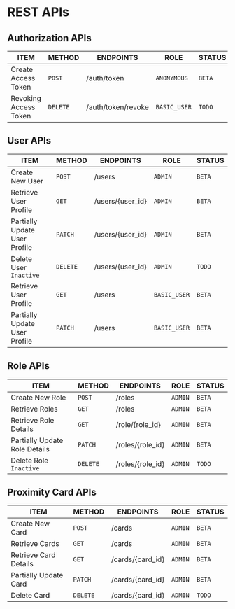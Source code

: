 # REST APIs

## Authorization APIs

| ITEM                  | METHOD   | ENDPOINTS          | ROLE         | STATUS |
| --------------------- | -------- | ------------------ | ------------ | ------ |
| Create Access Token   | `POST`   | /auth/token        | `ANONYMOUS`  | `BETA` |
| Revoking Access Token | `DELETE` | /auth/token/revoke | `BASIC_USER` | `TODO` |


## User APIs

| ITEM                          | METHOD   | ENDPOINTS        | ROLE         | STATUS |
| ----------------------------- | -------- | ---------------- | ------------ | ------ |
| Create New User               | `POST`   | /users           | `ADMIN`      | `BETA` |
| Retrieve User Profile         | `GET`    | /users/{user_id} | `ADMIN`      | `BETA` |
| Partially Update User Profile | `PATCH`  | /users/{user_id} | `ADMIN`      | `BETA` |
| Delete User `Inactive`        | `DELETE` | /users/{user_id} | `ADMIN`      | `TODO` |
| Retrieve User Profile         | `GET`    | /users           | `BASIC_USER` | `BETA` |
| Partially Update User Profile | `PATCH`  | /users           | `BASIC_USER` | `BETA` |


## Role APIs

| ITEM                          | METHOD   | ENDPOINTS        | ROLE    | STATUS |
| ----------------------------- | -------- | ---------------- | ------- | ------ |
| Create New Role               | `POST`   | /roles           | `ADMIN` | `BETA` |
| Retrieve Roles                | `GET`    | /roles           | `ADMIN` | `BETA` |
| Retrieve Role Details         | `GET`    | /role/{role_id}  | `ADMIN` | `BETA` |
| Partially Update Role Details | `PATCH`  | /roles/{role_id} | `ADMIN` | `BETA` |
| Delete Role `Inactive`        | `DELETE` | /roles/{role_id} | `ADMIN` | `TODO` |


##  Proximity Card APIs

| ITEM                  | METHOD   | ENDPOINTS        | ROLE    | STATUS |
| --------------------- | -------- | ---------------- | ------- | ------ |
| Create New Card       | `POST`   | /cards           | `ADMIN` | `BETA` |
| Retrieve Cards        | `GET`    | /cards           | `ADMIN` | `BETA` |
| Retrieve Card Details | `GET`    | /cards/{card_id} | `ADMIN` | `BETA` |
| Partially Update Card | `PATCH`  | /cards/{card_id} | `ADMIN` | `BETA` |
| Delete Card           | `DELETE` | /cards/{card_id} | `ADMIN` | `TODO` |

